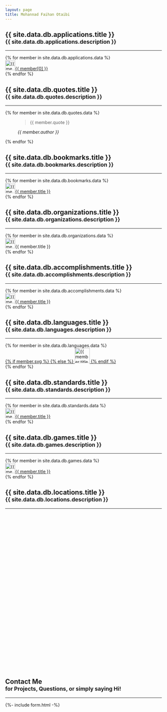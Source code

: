 ```yaml
---
layout: page
title: Mohannad Faihan Otaibi
---
```


<!-- Applications -->
<section markdown="1" class="my-5 px-3 py-5">
<div class="container">
<h2>{{ site.data.db.applications.title }} <br /> <small class="text-muted">{{ site.data.db.applications.description }}</small></h2>
<hr class="my-4" />
<div class="row g-3">
    {% for member in site.data.db.applications.data %}
    <div class="col-12 col-md-3 mini-link">
        <a href="{{ member[1].url }}">
            <img height="32" alt="{{ member[0] }}" src="{{site.favicon_grabber}}{{ member[1].url }}" class="" /><span class="col-10">{{ member[0] }}</span>
        </a>
    </div>
    {% endfor %}
</div>
</div>
</section>

<!-- Quotes -->
<section markdown="1" class="my-5 px-3 py-5">
<div class="container">
<h2>{{ site.data.db.quotes.title }} <br /> <small class="text-muted">{{ site.data.db.quotes.description }}</small></h2>
<hr class="my-4" />
{% for member in site.data.db.quotes.data %}

<figure class="mb-4">
  <blockquote class="blockquote ps-3">
    <p>{{ member.quote }}</p>
  </blockquote>
  <figcaption class="blockquote-footer">
    <cite title="Source Title">{{ member.author }}</cite>
  </figcaption>
</figure>

{% endfor %}
</div>
</section>

<!-- Bookmarks -->
<section markdown="1" class="my-5 px-3 py-5">
<div class="container">
<h2>{{ site.data.db.bookmarks.title }} <br /> <small class="text-muted">{{ site.data.db.bookmarks.description }}</small></h2>
<hr class="my-4" />
<div class="row g-3">
    {% for member in site.data.db.bookmarks.data %}
    <div class="col-12 col-md-4 mini-link">
        <a href="{{ member.url }}">
            <img height="32" alt="{{ member.title }}" src="{{site.favicon_grabber}}{{ member.url }}" class="" /><span class="col-10">{{ member.title }}</span>
        </a>
    </div>
    {% endfor %}
</div>
</div>
</section>

<!-- Organizations -->
<section markdown="1" class="my-5 px-3 py-5">
<div class="container">
<h2>{{ site.data.db.organizations.title }} <br /> <small class="text-muted">{{ site.data.db.organizations.description }}</small></h2>
<hr class="my-4" />
<div class="row g-3">
    {% for member in site.data.db.organizations.data %}
    <div class="col-12 col-md-3 mini-link">
        <a>
            <img height="32" alt="{{ member.title }}" src="{{site.favicon_grabber}}{{ member.url }}" class="" /><span class="col-10">{{ member.title }}</span>
        </a>
    </div>
    {% endfor %}
</div>
</div>
</section>

<!-- Things Done -->

<section markdown="1" class="my-5 px-3 py-5">
<div class="container">
<h2>{{ site.data.db.accomplishments.title }} <br /> <small class="text-muted">{{ site.data.db.accomplishments.description }}</small></h2>
<hr class="my-4" />
<div class="row g-3">
    {% for member in site.data.db.accomplishments.data %}
    <div class="col-12 col-md-6 mini-link">
        <a href="{{ member.url }}">
            <img height="32" alt="{{ member.title }}" src="{{site.favicon_grabber}}{{ member.url }}" class="" /><span {% if member.arabic %}dir="rtl" {% endif %} class="col-10">{{ member.title }}</span>
        </a>
    </div>
    {% endfor %}
</div>
</div>
</section>

<section markdown="1" class="my-5 px-3 py-5">
<div class="container">
<h2>{{ site.data.db.languages.title }} <br /> <small class="text-muted">{{ site.data.db.languages.description }}</small></h2>
<hr class="my-4" />
<div class="row g-3">
    {% for member in site.data.db.languages.data %}
    <div class="col-4 col-md-1 mini-link">
        <a href="{{ member.url }}">
            {% if member.svg %}
                <i class="{{ member.svg }}"></i>
            {% else %}
                <img height="48" alt="{{ member.title }}" src="{{site.favicon_grabber}}{{ member.url }}" class="grayscale" />
            {% endif %}
        </a>
    </div>
    {% endfor %}
</div>
</div>
</section>

<section markdown="1" class="my-5 px-3 py-5">
<div class="container">
<h2>{{ site.data.db.standards.title }} <br /> <small class="text-muted">{{ site.data.db.standards.description }}</small></h2>
<hr class="my-4" />
<div class="row g-3">
    {% for member in site.data.db.standards.data %}
    <div class="col-12 col-md-4 mini-link">
        <a href="{{ member.url }}">
            <img height="32" alt="{{ member.title }}" src="{{site.favicon_grabber}}{{ member.url }}" class="" /><span {% if member.arabic %}dir="rtl" {% endif %} class="col-10">{{ member.title }}</span>
        </a>
    </div>
    {% endfor %}
</div>
</div>
</section>

<section markdown="1" class="my-5 px-3 py-5">
<div class="container">
<h2>{{ site.data.db.games.title }} <br /> <small class="text-muted">{{ site.data.db.games.description }}</small></h2>
<hr class="my-4" />
<div class="row g-3">
    {% for member in site.data.db.games.data %}
    <div class="col-12 col-md-4 mini-link">
        <a href="{{ member.url }}">
            <img height="32" style="height:32px;" alt="{{ member.title }}" src="{{site.favicon_grabber}}{{ member.url }}" class="" /><span {% if member.arabic %}dir="rtl" {% endif %} class="col-10">{{ member.title }}</span>
        </a>
    </div>
    {% endfor %}
</div>
</div>
</section>

<section markdown="1" class="my-5 px-3 py-5">
<div class="container">
<h2>{{ site.data.db.locations.title }} <br /> <small class="text-muted">{{ site.data.db.locations.description }}</small></h2>
<hr class="my-4" />
<div id="map" class="shadow-sm" style="height:500px; border-radius:1rem;"></div>
</div>
</section>

<!-- use a serverless form -->
<section markdown="1" class="my-5 px-3 py-5">
<div class="container">
<h2>Contact Me <br /> <small>for Projects, Questions, or simply saying Hi!</small></h2>
<hr class="my-4" />
<!-- a serverless contact us form -->
<div class="card border-0 shadow-sm p-5" style="border-radius:1rem;">
    {%- include form.html -%}
</div>

</div>
</section>
